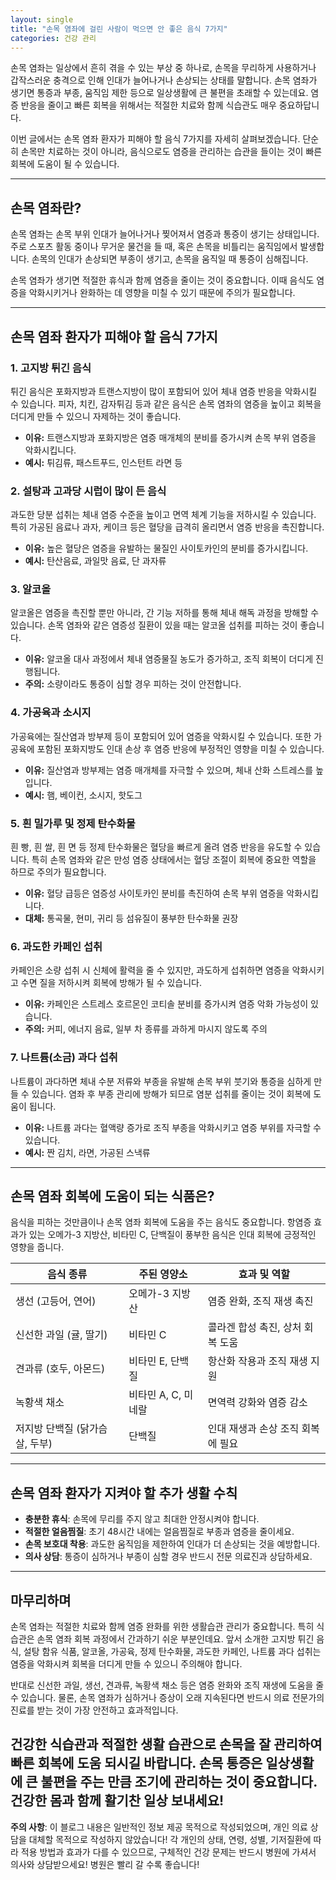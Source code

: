 ```yaml
---
layout: single
title: "손목 염좌에 걸린 사람이 먹으면 안 좋은 음식 7가지"
categories: 건강 관리
---
```

손목 염좌는 일상에서 흔히 겪을 수 있는 부상 중 하나로, 손목을 무리하게 사용하거나 갑작스러운 충격으로 인해 인대가 늘어나거나 손상되는 상태를 말합니다. 손목 염좌가 생기면 통증과 부종, 움직임 제한 등으로 일상생활에 큰 불편을 초래할 수 있는데요. 염증 반응을 줄이고 빠른 회복을 위해서는 적절한 치료와 함께 식습관도 매우 중요하답니다.

이번 글에서는 손목 염좌 환자가 피해야 할 음식 7가지를 자세히 살펴보겠습니다. 단순히 손목만 치료하는 것이 아니라, 음식으로도 염증을 관리하는 습관을 들이는 것이 빠른 회복에 도움이 될 수 있습니다.

---

## 손목 염좌란?

손목 염좌는 손목 부위 인대가 늘어나거나 찢어져서 염증과 통증이 생기는 상태입니다. 주로 스포츠 활동 중이나 무거운 물건을 들 때, 혹은 손목을 비틀리는 움직임에서 발생합니다. 손목의 인대가 손상되면 부종이 생기고, 손목을 움직일 때 통증이 심해집니다.

손목 염좌가 생기면 적절한 휴식과 함께 염증을 줄이는 것이 중요합니다. 이때 음식도 염증을 악화시키거나 완화하는 데 영향을 미칠 수 있기 때문에 주의가 필요합니다.

---

## 손목 염좌 환자가 피해야 할 음식 7가지

### 1. 고지방 튀긴 음식

튀긴 음식은 포화지방과 트랜스지방이 많이 포함되어 있어 체내 염증 반응을 악화시킬 수 있습니다. 피자, 치킨, 감자튀김 등과 같은 음식은 손목 염좌의 염증을 높이고 회복을 더디게 만들 수 있으니 자제하는 것이 좋습니다.

- **이유:** 트랜스지방과 포화지방은 염증 매개체의 분비를 증가시켜 손목 부위 염증을 악화시킵니다.
- **예시:** 튀김류, 패스트푸드, 인스턴트 라면 등

### 2. 설탕과 고과당 시럽이 많이 든 음식

과도한 당분 섭취는 체내 염증 수준을 높이고 면역 체계 기능을 저하시킬 수 있습니다. 특히 가공된 음료나 과자, 케이크 등은 혈당을 급격히 올리면서 염증 반응을 촉진합니다.

- **이유:** 높은 혈당은 염증을 유발하는 물질인 사이토카인의 분비를 증가시킵니다.
- **예시:** 탄산음료, 과일맛 음료, 단 과자류

### 3. 알코올

알코올은 염증을 촉진할 뿐만 아니라, 간 기능 저하를 통해 체내 해독 과정을 방해할 수 있습니다. 손목 염좌와 같은 염증성 질환이 있을 때는 알코올 섭취를 피하는 것이 좋습니다.

- **이유:** 알코올 대사 과정에서 체내 염증물질 농도가 증가하고, 조직 회복이 더디게 진행됩니다.
- **주의:** 소량이라도 통증이 심할 경우 피하는 것이 안전합니다.

### 4. 가공육과 소시지

가공육에는 질산염과 방부제 등이 포함되어 있어 염증을 악화시킬 수 있습니다. 또한 가공육에 포함된 포화지방도 인대 손상 후 염증 반응에 부정적인 영향을 미칠 수 있습니다.

- **이유:** 질산염과 방부제는 염증 매개체를 자극할 수 있으며, 체내 산화 스트레스를 높입니다.
- **예시:** 햄, 베이컨, 소시지, 핫도그

### 5. 흰 밀가루 및 정제 탄수화물

흰 빵, 흰 쌀, 흰 면 등 정제 탄수화물은 혈당을 빠르게 올려 염증 반응을 유도할 수 있습니다. 특히 손목 염좌와 같은 만성 염증 상태에서는 혈당 조절이 회복에 중요한 역할을 하므로 주의가 필요합니다.

- **이유:** 혈당 급등은 염증성 사이토카인 분비를 촉진하여 손목 부위 염증을 악화시킵니다.
- **대체:** 통곡물, 현미, 귀리 등 섬유질이 풍부한 탄수화물 권장

### 6. 과도한 카페인 섭취

카페인은 소량 섭취 시 신체에 활력을 줄 수 있지만, 과도하게 섭취하면 염증을 악화시키고 수면 질을 저하시켜 회복에 방해가 될 수 있습니다.

- **이유:** 카페인은 스트레스 호르몬인 코티솔 분비를 증가시켜 염증 악화 가능성이 있습니다.
- **주의:** 커피, 에너지 음료, 일부 차 종류를 과하게 마시지 않도록 주의

### 7. 나트륨(소금) 과다 섭취

나트륨이 과다하면 체내 수분 저류와 부종을 유발해 손목 부위 붓기와 통증을 심하게 만들 수 있습니다. 염좌 후 부종 관리에 방해가 되므로 염분 섭취를 줄이는 것이 회복에 도움이 됩니다.

- **이유:** 나트륨 과다는 혈액량 증가로 조직 부종을 악화시키고 염증 부위를 자극할 수 있습니다.
- **예시:** 짠 김치, 라면, 가공된 스낵류

---

## 손목 염좌 회복에 도움이 되는 식품은?

음식을 피하는 것만큼이나 손목 염좌 회복에 도움을 주는 음식도 중요합니다. 항염증 효과가 있는 오메가-3 지방산, 비타민 C, 단백질이 풍부한 음식은 인대 회복에 긍정적인 영향을 줍니다.

| 음식 종류            | 주된 영양소          | 효과 및 역할                      |
|-------------------|-----------------|----------------------------|
| 생선 (고등어, 연어)    | 오메가-3 지방산       | 염증 완화, 조직 재생 촉진           |
| 신선한 과일 (귤, 딸기) | 비타민 C             | 콜라겐 합성 촉진, 상처 회복 도움       |
| 견과류 (호두, 아몬드)   | 비타민 E, 단백질       | 항산화 작용과 조직 재생 지원          |
| 녹황색 채소           | 비타민 A, C, 미네랄    | 면역력 강화와 염증 감소              |
| 저지방 단백질 (닭가슴살, 두부) | 단백질              | 인대 재생과 손상 조직 회복에 필요       |

---

## 손목 염좌 환자가 지켜야 할 추가 생활 수칙

- **충분한 휴식**: 손목에 무리를 주지 않고 최대한 안정시켜야 합니다.
- **적절한 얼음찜질**: 초기 48시간 내에는 얼음찜질로 부종과 염증을 줄이세요.
- **손목 보호대 착용**: 과도한 움직임을 제한하여 인대가 더 손상되는 것을 예방합니다.
- **의사 상담**: 통증이 심하거나 부종이 심할 경우 반드시 전문 의료진과 상담하세요.

---

## 마무리하며

손목 염좌는 적절한 치료와 함께 염증 완화를 위한 생활습관 관리가 중요합니다. 특히 식습관은 손목 염좌 회복 과정에서 간과하기 쉬운 부분인데요. 앞서 소개한 고지방 튀긴 음식, 설탕 함유 식품, 알코올, 가공육, 정제 탄수화물, 과도한 카페인, 나트륨 과다 섭취는 염증을 악화시켜 회복을 더디게 만들 수 있으니 주의해야 합니다.

반대로 신선한 과일, 생선, 견과류, 녹황색 채소 등은 염증 완화와 조직 재생에 도움을 줄 수 있습니다. 물론, 손목 염좌가 심하거나 증상이 오래 지속된다면 반드시 의료 전문가의 진료를 받는 것이 가장 안전하고 효과적입니다.

건강한 식습관과 적절한 생활 습관으로 손목을 잘 관리하여 빠른 회복에 도움 되시길 바랍니다. 손목 통증은 일상생활에 큰 불편을 주는 만큼 조기에 관리하는 것이 중요합니다. 건강한 몸과 함께 활기찬 일상 보내세요!
---

**주의 사항**: 이 블로그 내용은 일반적인 정보 제공 목적으로 작성되었으며, 개인 의료 상담을 대체할 목적으로 작성하지 않았습니다! 각 개인의 상태, 연령, 성별, 기저질환에 따라 적용 방법과 효과가 다를 수 있으므로, 구체적인 건강 문제는 반드시 병원에 가셔서 의사와 상담받으세요! 병원은 빨리 갈 수록 좋습니다!
